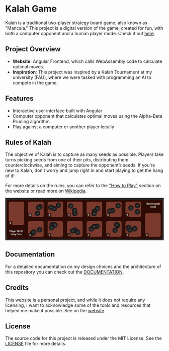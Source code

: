 # Kalah Game

Kalah is a traditional two-player strategy board game, also known as "Mancala." This project is a digital version of the game, created for fun, with both a computer opponent and a human player mode. Check it out [here](https://sungonogi.github.io/kalah/).

## Project Overview

- **Website**: Angular Frontend, which calls WebAssembly code to calculate optimal moves.
- **Inspiration**: This project was inspired by a Kalah Tournament at my university (FAU), where we were tasked with programming an AI to compete in the game.

## Features

- Interactive user interface built with Angular
- Computer opponent that calculates optimal moves using the Alpha-Beta Pruning algorithm
- Play against a computer or another player locally


## Rules of Kalah

The objective of Kalah is to capture as many seeds as possible. Players take turns picking seeds from one of their pits, distributing them counterclockwise, and aiming to capture the opponent’s seeds. If you're new to Kalah, don’t worry and jump right in and start playing to get the hang of it!

For more details on the rules, you can refer to the ["How to Play"](https://ingosternberg.github.io/kalah/tutorial) section on the website or read more on [Wikipedia](https://en.wikipedia.org/wiki/Kalah).

![alt text](assets/image-1.png)


## Documentation

For a detailed documentation on my design choices and the architecture of this repository you can check out the [DOCUMENTATION](DOCUMENTATION.md).

## Credits

This website is a personal project, and while it does not require any licensing, I want to acknowledge some of the tools and resources that helped me make it possible. See on the [website](https://sungonogi.github.io/kalah/credits).


## License

The source code for this project is released under the MIT License. See the [LICENSE](LICENSE) file for more details.
